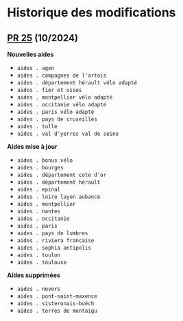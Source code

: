# Historique des modifications

## [PR 25](https://github.com/betagouv/agir-back/pull/25) (10/2024)

**Nouvelles aides**

- `aides . agen`
- `aides . campagnes de l'artois`
- `aides . département hérault vélo adapté`
- `aides . fier et usses`
- `aides . montpellier vélo adapté`
- `aides . occitanie vélo adapté`
- `aides . paris vélo adapté`
- `aides . pays de cruseilles`
- `aides . tulle`
- `aides . val d'yerres val de seine`

**Aides mise à jour**

- `aides . bonus vélo`
- `aides . bourges`
- `aides . département cote d'or`
- `aides . département hérault`
- `aides . epinal`
- `aides . loire layon aubance`
- `aides . montpellier`
- `aides . nantes`
- `aides . occitanie`
- `aides . paris`
- `aides . pays de lumbres`
- `aides . riviera francaise`
- `aides . sophia antipolis`
- `aides . toulon`
- `aides . toulouse`

**Aides supprimées**

- `aides . nevers`
- `aides . pont-saint-maxence`
- `aides . sisteronais-buëch`
- `aides . terres de montaigu`
